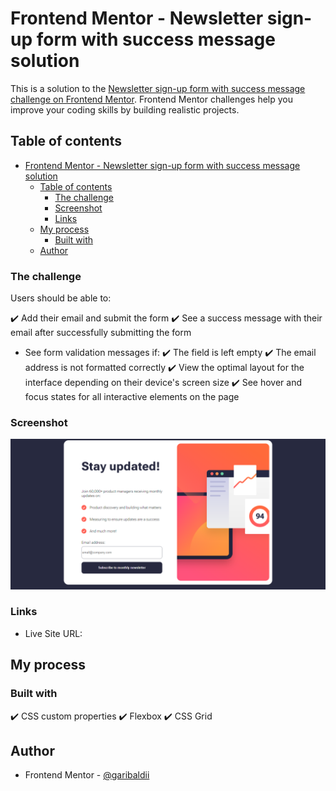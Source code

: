 # Frontend Mentor - Newsletter sign-up form with success message solution

This is a solution to the [Newsletter sign-up form with success message challenge on Frontend Mentor](https://www.frontendmentor.io/challenges/newsletter-signup-form-with-success-message-3FC1AZbNrv). Frontend Mentor challenges help you improve your coding skills by building realistic projects. 

## Table of contents

- [Frontend Mentor - Newsletter sign-up form with success message solution](#frontend-mentor---newsletter-sign-up-form-with-success-message-solution)
  - [Table of contents](#table-of-contents)
    - [The challenge](#the-challenge)
    - [Screenshot](#screenshot)
    - [Links](#links)
  - [My process](#my-process)
    - [Built with](#built-with)
  - [Author](#author)

### The challenge

Users should be able to:

✔️ Add their email and submit the form
✔️ See a success message with their email after successfully submitting the form
- See form validation messages if:
  ✔️ The field is left empty
  ✔️ The email address is not formatted correctly
✔️ View the optimal layout for the interface depending on their device's screen size
✔️ See hover and focus states for all interactive elements on the page

### Screenshot

![](./img/screenshot(1).png)


### Links

- Live Site URL: [](https://garibaldii.github.io/cartaoNotificacao/)

## My process

### Built with

✔️ CSS custom properties
✔️ Flexbox
✔️ CSS Grid


## Author

- Frontend Mentor - [@garibaldii](https://www.frontendmentor.io/profile/garibaldii)
